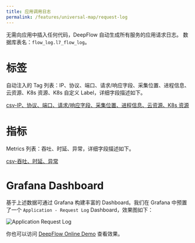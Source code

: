 ```yaml
---
title: 应用调用日志
permalink: /features/universal-map/request-log
---
```


无需向应用中插入任何代码，DeepFlow 自动生成所有服务的应用请求日志。
数据库表名：`flow_log.l7_flow_log`。

# 标签

自动注入的 Tag 列表：IP、协议、端口、请求/响应字段、采集位置、进程信息、云资源、K8s 资源、K8s 自定义 Label，详细字段描述如下。

[csv-IP、协议、端口、请求/响应字段、采集位置、进程信息、云资源、K8s 资源](https://raw.githubusercontent.com/deepflowio/deepflow/main/server/querier/db_descriptions/clickhouse/tag/flow_log/l7_flow_log.ch)

# 指标

Metrics 列表：吞吐、时延、异常，详细字段描述如下。

[csv-吞吐、时延、异常](https://raw.githubusercontent.com/deepflowio/deepflow/main/server/querier/db_descriptions/clickhouse/metrics/flow_log/l7_flow_log.ch)

# Grafana Dashboard

基于上述数据可通过 Grafana 构建丰富的 Dashboard。我们在 Grafana 中预置了一个 `Application - Request Log` Dashboard，效果图如下：

![Application Request Log](https://yunshan-guangzhou.oss-cn-beijing.aliyuncs.com/pub/pic/202208236304413d69d7c.png)

你也可以访问 [DeepFlow Online Demo](https://ce-demo.deepflow.yunshan.net/d/Application_Request_Log/application-request-log?var-namespace=deepflow-otel-grpc-demo&from=deepflow-doc) 查看效果。
